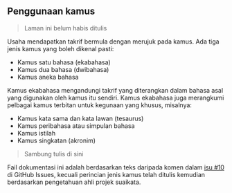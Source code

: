 ---
---

## Penggunaan kamus

> Laman ini belum habis ditulis

Usaha mendapatkan takrif bermula dengan merujuk pada kamus.
Ada tiga jenis kamus yang boleh dikenal pasti:

* Kamus satu bahasa (ekabahasa)
* Kamus dua bahasa (dwibahasa)
* Kamus aneka bahasa

Kamus ekabahasa mengandungi takrif yang diterangkan dalam
bahasa asal yang digunakan oleh kamus itu sendiri. Kamus
ekabahasa juga merangkumi pelbagai kamus terbitan untuk
kegunaan yang khusus, misalnya:

* Kamus kata sama dan kata lawan (tesaurus)
* Kamus peribahasa atau simpulan bahasa
* Kamus istilah
* Kamus singkatan (akronim)

> Sambung tulis di sini

Fail dokumentasi ini adalah berdasarkan teks daripada komen
dalam [isu #10][#10] di GitHub Issues, kecuali perincian
jenis kamus telah ditulis kemudian berdasarkan pengetahuan
ahli projek suaikata.


  [#10]: https://github.com/kmubiin/suaikata/issues/10
